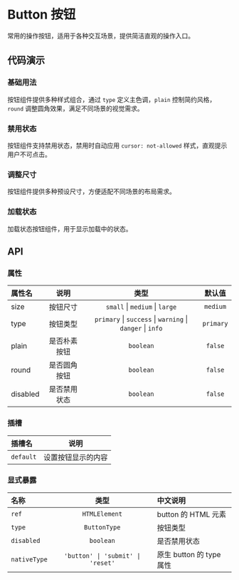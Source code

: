 # Button 按钮
常用的操作按钮，适用于各种交互场景，提供简洁直观的操作入口。

## 代码演示
### 基础用法
按钮组件提供多种样式组合，通过 `type` 定义主色调，`plain` 控制简约风格，`round` 调整圆角效果，满足不同场景的视觉需求。
<demo src="./demos/basic.vue"></demo>

### 禁用状态
按钮组件支持禁用状态，禁用时自动应用 `cursor: not-allowed` 样式，直观提示用户不可点击。
<demo src="./demos/disabled.vue"></demo>

### 调整尺寸
按钮组件提供多种预设尺寸，方便适配不同场景的布局需求。
<demo src="./demos/size.vue"></demo>

### 加载状态
加载状态按钮组件，用于显示加载中的状态。
<demo src="./demos/loading.vue"></demo>

## API
### 属性

| 属性名 | 说明 | 类型 | 默认值 |
|:-------|:------------:|:------:|:-------:|
| size | 按钮尺寸 | `small` \| `medium` \| `large` | `medium` |
| type | 按钮类型 | `primary` \| `success` \| `warning` \| `danger` \| `info` | `primary` |
| plain | 是否朴素按钮 | `boolean` | `false` |
| round | 是否圆角按钮 | `boolean` | `false` |
| disabled | 是否禁用状态 | `boolean` | `false` |

### 插槽
| 插槽名 | 说明 |
|:-------|:------------:|
| `default` | 设置按钮显示的内容 | 

### 显式暴露
| 名称 | 类型 | 中文说明 |
|:------|:------:|:----------|
| `ref` | `HTMLElement` | button 的 HTML 元素 |
| `type` | `ButtonType` | 按钮类型 |
| `disabled` | `boolean` | 是否禁用状态 |
| `nativeType` | `'button' \| 'submit' \| 'reset'` | 原生 button 的 type 属性 |